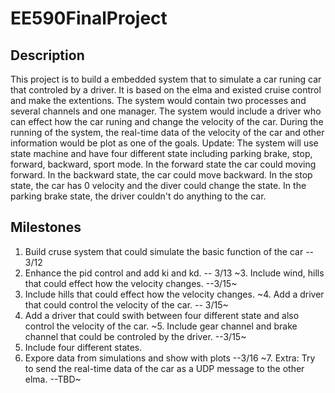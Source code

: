 # EE590FinalProject
## Description
This project is to build a embedded system that to simulate a car runing car that controled by a driver. It is based on the elma and existed cruise control and make the extentions. The system would contain two processes and several channels and one manager. The system would include a driver who can effect how the car runing and change the velocity of the car. During the running of the system, the real-time data of the velocity of the car and other information would be plot as one of the goals. Update: The system will use state machine and have four different state including parking brake, stop, forward, backward, sport mode. In the forward state the car could moving forward. In the backward state, the car could move backward. In the stop state, the car has 0 velocity and the diver could change the state. In the parking brake state, the driver couldn't do anything to the car.

## Milestones
1. Build cruse system that could simulate the basic function of the car -- 3/12
2. Enhance the pid control and add ki and kd. -- 3/13
~3. Include wind, hills that could effect how the velocity changes. --3/15~
3. Include hills that could effect how the velocity changes. 
~4. Add a driver that could control the velocity of the car. -- 3/15~
4. Add a driver that could swith between four different state and also control the velocity of the car.
~5. Include gear channel and brake channel that could be controled by the driver. --3/15~
5. Include four different states.
6. Expore data from simulations and show with plots  --3/16
~7. Extra: Try to send the real-time data of the car as a UDP message to the other elma. --TBD~

